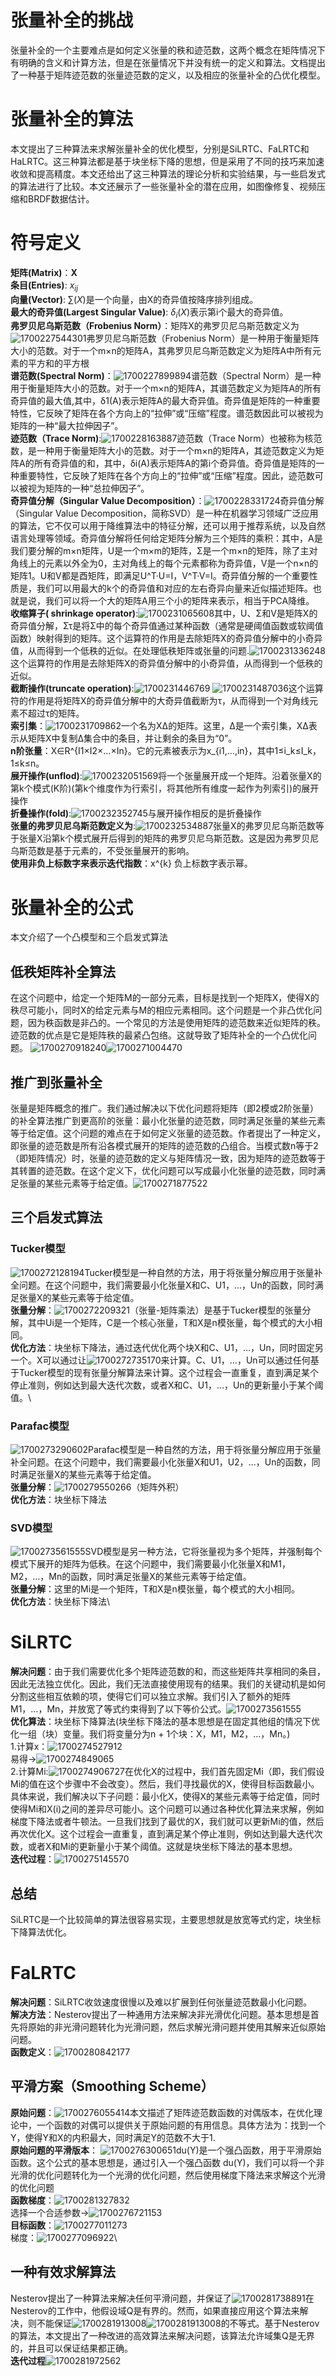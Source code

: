 # 张量补全的挑战
张量补全的一个主要难点是如何定义张量的秩和迹范数，这两个概念在矩阵情况下有明确的含义和计算方法，但是在张量情况下并没有统一的定义和算法。文档提出了一种基于矩阵迹范数的张量迹范数的定义，以及相应的张量补全的凸优化模型。
# 张量补全的算法
本文提出了三种算法来求解张量补全的优化模型，分别是SiLRTC、FaLRTC和HaLRTC。这三种算法都是基于块坐标下降的思想，但是采用了不同的技巧来加速收敛和提高精度。本文还给出了这三种算法的理论分析和实验结果，与一些启发式的算法进行了比较。本文还展示了一些张量补全的潜在应用，如图像修复、视频压缩和BRDF数据估计。
# 符号定义
**矩阵(Matrix)**：**X**\
**条目(Entries)**: $x_{ij}$\
**向量(Vector)**: $\sum(X)$是一个向量，由X的奇异值按降序排列组成。\
**最大的奇异值(Largest Singular Value)**: $\delta_i(X)$表示第i个最大的奇异值。\
**弗罗贝尼乌斯范数（Frobenius Norm）**：矩阵X的弗罗贝尼乌斯范数定义为![1700227544301](https://github.com/HDZ12/SCI-programmming/assets/99587726/e63637d3-be4b-4765-8697-ad8424d56732)弗罗贝尼乌斯范数（Frobenius Norm）是一种用于衡量矩阵大小的范数。对于一个m×n的矩阵A，其弗罗贝尼乌斯范数定义为矩阵A中所有元素的平方和的平方根\
**谱范数(Spectral Norm)**：![1700227899894](https://github.com/HDZ12/SCI-programmming/assets/99587726/af211ae8-a486-4876-aec0-29ef5015bb57)谱范数（Spectral Norm）是一种用于衡量矩阵大小的范数。对于一个m×n的矩阵A，其谱范数定义为矩阵A的所有奇异值的最大值,其中，δ1​(A)表示矩阵A的最大奇异值。奇异值是矩阵的一种重要特性，它反映了矩阵在各个方向上的“拉伸”或“压缩”程度。谱范数因此可以被视为矩阵的一种“最大拉伸因子”。\
**迹范数（Trace Norm)**:![1700228163887](https://github.com/HDZ12/SCI-programmming/assets/99587726/d439c77b-d1f0-438f-bf8f-35d6928bd211)迹范数（Trace Norm）也被称为核范数，是一种用于衡量矩阵大小的范数。对于一个m×n的矩阵A，其迹范数定义为矩阵A的所有奇异值的和，其中，δi​(A)表示矩阵A的第i个奇异值。奇异值是矩阵的一种重要特性，它反映了矩阵在各个方向上的“拉伸”或“压缩”程度。因此，迹范数可以被视为矩阵的一种“总拉伸因子”。\
 **奇异值分解（Singular Value Decomposition）**：![1700228331724](https://github.com/HDZ12/SCI-programmming/assets/99587726/46b7e555-f264-4244-b2af-0bcb962f7595)奇异值分解（Singular Value Decomposition，简称SVD）是一种在机器学习领域广泛应用的算法，它不仅可以用于降维算法中的特征分解，还可以用于推荐系统，以及自然语言处理等领域。奇异值分解将任何给定矩阵分解为三个矩阵的乘积：其中，A是我们要分解的m×n矩阵，U是一个m×m的矩阵，Σ是一个m×n的矩阵，除了主对角线上的元素以外全为0，主对角线上的每个元素都称为奇异值，V是一个n×n的矩阵1。U和V都是酉矩阵，即满足U^T·U=I，V^T·V=I。奇异值分解的一个重要性质是，我们可以用最大的k个的奇异值和对应的左右奇异向量来近似描述矩阵。也就是说，我们可以将一个大的矩阵A用三个小的矩阵​来表示，相当于PCA降维。\
 **收缩算子( shrinkage operator)**:![1700231065608](https://github.com/HDZ12/SCI-programmming/assets/99587726/c243fcdb-5df0-49ee-9bab-011028572a34)其中，U、Σ和V是矩阵X的奇异值分解，Στ​是将Σ中的每个奇异值通过某种函数（通常是硬阈值函数或软阈值函数）映射得到的矩阵。这个运算符的作用是去除矩阵X的奇异值分解中的小奇异值，从而得到一个低秩的近似。在处理低秩矩阵或张量的问题.![1700231336248](https://github.com/HDZ12/SCI-programmming/assets/99587726/3936f621-ab0b-4520-ade7-2aff3480dc49)这个运算符的作用是去除矩阵X的奇异值分解中的小奇异值，从而得到一个低秩的近似。\
 **截断操作(truncate operation)**:![1700231446769](https://github.com/HDZ12/SCI-programmming/assets/99587726/21e70d52-8b4b-4c7f-ba4e-8e56b33a364c)
![1700231487036](https://github.com/HDZ12/SCI-programmming/assets/99587726/6fb375fc-cb35-45e3-ad42-c2e4fd5e856f)这个运算符的作用是将矩阵X的奇异值分解中的大奇异值截断为τ，从而得到一个对角线元素不超过τ的矩阵。\
**索引集**：![1700231709862](https://github.com/HDZ12/SCI-programmming/assets/99587726/c606c8ba-8a7a-46c6-ac8a-a04929884b04)一个名为XΔ​的矩阵。这里，Δ是一个索引集，XΔ​表示从矩阵X中复制Δ集合中的条目，并让剩余的条目为“0”。\
**n阶张量**：X∈R^{I1​×I2​×…×In}​。它的元素被表示为x_{i1​,…,in}​​，其中1≤i_k​≤I_k​，1≤k≤n。\
**展开操作(unflod)**:![1700232051569](https://github.com/HDZ12/SCI-programmming/assets/99587726/b98121ca-b81c-4136-b6e9-ddb5985419e0)将一个张量展开成一个矩阵。沿着张量X的第k个模式(K阶)(第k个维度作为行索引，将其他所有维度一起作为列索引)的展开操作\
**折叠操作(fold)**:![1700232352745](https://github.com/HDZ12/SCI-programmming/assets/99587726/d03553b2-1dc4-4d7a-95d7-7730690f6998)与展开操作相反的是折叠操作\
**张量的弗罗贝尼乌斯范数定义为**:![1700232534887](https://github.com/HDZ12/SCI-programmming/assets/99587726/b88bc5c1-28ea-4af5-a516-c06f178daeff)张量X的弗罗贝尼乌斯范数等于张量X沿第k个模式展开后得到的矩阵的弗罗贝尼乌斯范数。这是因为弗罗贝尼乌斯范数是基于元素的，不受张量展开的影响。 \
**使用非负上标数字来表示迭代指数**：x^{k} 负上标数字表示幂。
# 张量补全的公式
本文介绍了一个凸模型和三个启发式算法
## 低秩矩阵补全算法
在这个问题中，给定一个矩阵M的一部分元素，目标是找到一个矩阵X，使得X的秩尽可能小，同时X的给定元素与M的相应元素相同。这个问题是一个非凸优化问题，因为秩函数是非凸的。一个常见的方法是使用矩阵的迹范数来近似矩阵的秩。迹范数的优点是它是矩阵秩的最紧凸包络。这就导致了矩阵补全的一个凸优化问题。
![1700270918240](https://github.com/HDZ12/SCI-programmming/assets/99587726/42942d2f-32c8-4c48-af34-48420bb1bb9d)![1700271004470](https://github.com/HDZ12/SCI-programmming/assets/99587726/82dd5612-1fe0-4444-9034-9b82184e59f6)
## 推广到张量补全
张量是矩阵概念的推广。我们通过解决以下优化问题将矩阵（即2模或2阶张量）的补全算法推广到更高阶的张量：最小化张量的迹范数，同时满足张量的某些元素等于给定值。这个问题的难点在于如何定义张量的迹范数。作者提出了一种定义，即张量的迹范数是所有沿各模式展开的矩阵的迹范数的凸组合。当模式数n等于2（即矩阵情况）时，张量的迹范数的定义与矩阵情况一致，因为矩阵的迹范数等于其转置的迹范数。在这个定义下，优化问题可以写成最小化张量的迹范数，同时满足张量的某些元素等于给定值。![1700271877522](https://github.com/HDZ12/SCI-programmming/assets/99587726/7c905aec-6ac2-4200-b6a6-ba4ca0080dd5)
## 三个启发式算法
### Tucker模型
![1700272128194](https://github.com/HDZ12/SCI-programmming/assets/99587726/a0100d36-6593-4e22-8575-db294b63e2b4)Tucker模型是一种自然的方法，用于将张量分解应用于张量补全问题。在这个问题中，我们需要最小化张量X和C、U1，…，Un的函数，同时满足张量X的某些元素等于给定值。\
**张量分解**：![1700272209321](https://github.com/HDZ12/SCI-programmming/assets/99587726/73b7daef-c2c3-45bf-bf0d-34886d54f4f8)（张量-矩阵乘法）是基于Tucker模型的张量分解，其中Ui是一个矩阵，C是一个核心张量，T和X是n模张量，每个模式的大小相同。\
**优化方法**：块坐标下降法，通过迭代优化两个块X和C、U1，…，Un，同时固定另一个。X可以通过让![1700272735170](https://github.com/HDZ12/SCI-programmming/assets/99587726/927c6d0a-56ba-49ac-9003-f5b81758073c)来计算。C、U1，…，Un可以通过任何基于Tucker模型的现有张量分解算法来计算。这个过程会一直重复，直到满足某个停止准则，例如达到最大迭代次数，或者X和C、U1，…，Un的更新量小于某个阈值。\
### Parafac模型
![1700273290602](https://github.com/HDZ12/SCI-programmming/assets/99587726/fb344ba0-9598-46c5-8fcd-fa80483b9349)Parafac模型是一种自然的方法，用于将张量分解应用于张量补全问题。在这个问题中，我们需要最小化张量X和U1，U2，…，Un的函数，同时满足张量X的某些元素等于给定值。\
**张量分解**：![1700279550266](https://github.com/HDZ12/SCI-programmming/assets/99587726/b08376fa-a4b4-49f7-aaea-2055e252ae04)（矩阵外积）\
**优化方法**：块坐标下降法
### SVD模型
![1700273561555](https://github.com/HDZ12/SCI-programmming/assets/99587726/0fd44702-435c-497c-b914-58354438e7d8)SVD模型是另一种方法，它将张量视为多个矩阵，并强制每个模式下展开的矩阵为低秩。在这个问题中，我们需要最小化张量X和M1，M2，…，Mn的函数，同时满足张量X的某些元素等于给定值。\
**张量分解**：这里的Mi是一个矩阵，T和X是n模张量，每个模式的大小相同。\
**优化方法**：快坐标下降法\
# SiLRTC
**解决问题**：由于我们需要优化多个矩阵迹范数的和，而这些矩阵共享相同的条目，因此无法独立优化。因此，我们无法直接使用现有的结果。我们的关键动机是如何分割这些相互依赖的项，使得它们可以独立求解。我们引入了额外的矩阵M1，…，Mn，并放宽了等式约束得到了以下等价公式。![1700273561555](https://github.com/HDZ12/SCI-programmming/assets/99587726/e75ca428-4c77-4ea0-bd8d-dd45c460aaf4)\
**优化算法**：块坐标下降算法(块坐标下降法的基本思想是在固定其他组的情况下优化一组（块）变量。我们将变量分为n + 1个块：X，M1，M2，…，Mn。)\
1.计算x：![1700274527912](https://github.com/HDZ12/SCI-programmming/assets/99587726/cd342107-3e92-43a4-94f9-a6a6808f4194)\
易得->![1700274849065](https://github.com/HDZ12/SCI-programmming/assets/99587726/00fd8fa3-1002-4157-8884-37dd44c16468)\
2.计算Mi:![1700274906727](https://github.com/HDZ12/SCI-programmming/assets/99587726/3db1d900-a2cc-4191-a35c-730ed526f6c2)在优化X的过程中，我们首先固定Mi（即，我们假设Mi的值在这个步骤中不会改变）。然后，我们寻找最优的X，使得目标函数最小。具体来说，我们解决以下子问题：最小化X，使得X的某些元素等于给定值，同时使得Mi和X(i)之间的差异尽可能小。这个问题可以通过各种优化算法来求解，例如梯度下降法或者牛顿法。一旦我们找到了最优的X，我们就可以更新Mi的值，然后再次优化X。这个过程会一直重复，直到满足某个停止准则，例如达到最大迭代次数，或者X和Mi的更新量小于某个阈值。这就是块坐标下降法的基本思想。\
**迭代过程**：![1700275145570](https://github.com/HDZ12/SCI-programmming/assets/99587726/0a8b1e43-288c-4e30-834a-4f36d6ccabd5)
## 总结
SiLRTC是一个比较简单的算法很容易实现，主要思想就是放宽等式约定，块坐标下降算法优化。
# FaLRTC
**解决问题**：SiLRTC收敛速度很慢以及难以扩展到任何张量迹范数最小化问题。\
**解决方法**：Nesterov提出了一种通用方法来解决非光滑优化问题。基本思想是首先将原始的非光滑问题转化为光滑问题，然后求解光滑问题并使用其解来近似原始问题。\
**函数定义**：![1700280842177](https://github.com/HDZ12/SCI-programmming/assets/99587726/0d4597b0-c11a-4a55-b780-90ac37555080)
## 平滑方案（Smoothing Scheme）
**原始问题**：![1700276055414](https://github.com/HDZ12/SCI-programmming/assets/99587726/808586ed-8007-417e-b7cb-be0e240ab240)本文描述了矩阵迹范数函数的对偶版本，在优化理论中，一个函数的对偶可以提供关于原始问题的有用信息。具体方法为：找到一个Y，使得Y和X的内积最大，同时满足Y的范数不大于1.\
**原始问题的平滑版本**： ![1700276300651](https://github.com/HDZ12/SCI-programmming/assets/99587726/40e23481-4d70-4376-9981-03c67ab93ba7)du(Y)是一个强凸函数，用于平滑原始函数。这个公式的基本思想是，通过引入一个强凸函数 du(Y)，我们可以将一个非光滑的优化问题转化为一个光滑的优化问题，然后使用梯度下降法来求解这个光滑的优化问题\
**函数梯度**：![1700281327832](https://github.com/HDZ12/SCI-programmming/assets/99587726/4ef003ff-4bb3-4cdd-8a25-c593bb95afda)\
选择一个合适参数->![1700276721153](https://github.com/HDZ12/SCI-programmming/assets/99587726/07f60654-fe56-4d35-95d2-89730aacfe36)\
**目标函数**：![1700277011273](https://github.com/HDZ12/SCI-programmming/assets/99587726/33a0dcaa-7fdf-4c3c-9011-d229baf3eba7)\
梯度：![1700277096922](https://github.com/HDZ12/SCI-programmming/assets/99587726/285280d7-15e1-40dd-99f5-4ed9d37df201)\
## 一种有效求解算法
Nesterov提出了一种算法来解决任何平滑问题，并保证了![1700281738891](https://github.com/HDZ12/SCI-programmming/assets/99587726/88597eb8-eff5-4b18-961f-980b4a6fa2a6)在Nesterov的工作中，他假设域Q是有界的。然而，如果直接应用这个算法来解决，则不能保证![1700281913008](https://github.com/HDZ12/SCI-programmming/assets/99587726/f9e8d120-17ba-4765-9ce9-08615aec4407)![1700281913008](https://github.com/HDZ12/SCI-programmming/assets/99587726/f9e8d120-17ba-4765-9ce9-08615aec4407)的不等式。基于Nesterov的算法，本文提出了一种改进的高效算法来解决问题，该算法允许域集Q是无界的，并且可以保证结果都正确。\
**迭代过程**![1700281972562](https://github.com/HDZ12/SCI-programmming/assets/99587726/a6b8296a-42b8-4489-a9f2-f48d0cebed70)













 



